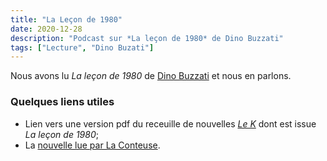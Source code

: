 ```yaml
---
title: "La Leçon de 1980"
date: 2020-12-28
description: "Podcast sur *La leçon de 1980* de Dino Buzzati"
tags: ["Lecture", "Dino Buzati"]
---
```



Nous avons lu *La leçon de 1980* de [Dino Buzzati](https://fr.wikipedia.org/wiki/Dino_Buzzati) et nous en parlons. 


### Quelques liens utiles 

- Lien vers une version pdf du receuille de nouvelles [*Le K*](https://fr.wikipedia.org/wiki/Dino_Buzzati#Le_K) dont est issue *La leçon de 1980*;
- La [nouvelle lue par La Conteuse](https://www.youtube.com/watch?v=_FRyRGmBttY).